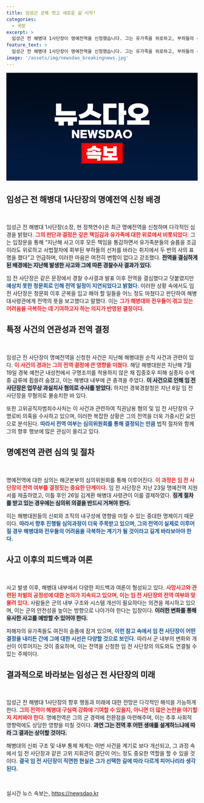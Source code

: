 ```yaml
---
title: 임성근 군복 벗고 새로운 삶 시작!
categories:
  - 국방
excerpt: >
  임성근 전 해병대 1사단장이 명예전역을 신청했습니다. 그는 유가족을 위로하고, 부하들의 선처를 바라는 마음에서 결심을 전했으며, 사건과 관련된 청문회 이후 군복을 벗기로 결정했습니다. 앞으로의 심의위원회에서 그의 전역 여부가 결정됩니다.
feature_text: >
  임성근 전 해병대 1사단장이 명예전역을 신청했습니다. 그는 유가족을 위로하고, 부하들의 선처를 바라는 마음에서 결심을 전했으며, 사건과 관련된 청문회 이후 군복을 벗기로 결정했습니다. 앞으로의 심의위원회에서 그의 전역 여부가 결정됩니다.
image: '/assets/img/newsdao_breakingnews.jpg'
---
```


<p><img src="/assets/img/newsdao_breakingnews.jpg" alt="cryptoinkorea 속보" /></p>

<h2 data-ke-size="size26">임성근 전 해병대 1사단장의 명예전역 신청 배경</h2>

<p data-ke-size="size16">&nbsp;</p>

<p>임성근 전 해병대 1사단장(소장, 현 정책연수)은 최근 명예전역을 신청하며 다각적인 심경을 밝혔다. <b><span style="color: #ee2323;">그의 판단과 결정은 깊은 책임감과 유가족에 대한 위로에서 비롯되었다.</span></b> 그는 입장문을 통해 “지난해 사고 이후 모든 책임을 통감하면서 유가족분들의 슬픔을 조금이라도 위로하고 사법절차에 회부된 부하들의 선처를 바라는 취지에서 두 번의 사의 표명을 했다”고 언급하며, 이러한 마음은 여전히 변함이 없다고 강조했다. <b><span style="background-color: #21538527;">전역을 결심하게 된 배경에는 지난해 발생한 사고와 그에 따른 경찰수사 결과가 있다.</span></b> </p>

<p>임 전 사단장은 같은 문장에서 경찰 수사결과 발표 이후 전역을 결심했다고 덧붙였지만 <b><span style="color: #1a5490;">예상치 못한 청문회로 인해 전역 일정이 지연되었다고 밝혔다.</span></b> 이러한 상황 속에서도 임 전 사단장은 청문회 이후 군복을 입고 해야 할 일들을 어느 정도 마쳤다고 판단하여 해병대사령관에게 전역의 뜻을 보고했다고 말했다. 이는 <b><span style="color: #ee2323;">그가 해병대와 전우들이 겪고 있는 어려움을 극복하는 데 기여하고자 하는 의지가 반영된 결정이다.</span></b></p>

<h2 data-ke-size="size26">특정 사건의 연관성과 전역 결정</h2>

<p data-ke-size="size16">&nbsp;</p>

<p>임성근 전 사단장이 명예전역을 신청한 사건은 지난해 해병대원 순직 사건과 관련이 있다. <b><span style="color: #ee2323;">이 사건의 경과는 그의 전역 결정에 큰 영향을 미쳤다.</span></b> 해당 해병대원은 지난해 7월 19일 경북 예천군 내성천에서 구명조끼를 착용하지 않은 채 집중호우 피해 실종자 수색 중 급류에 휩쓸려 숨졌고, 이는 해병대 내부에 큰 충격을 주었다. <b><span style="background-color: #21538527;">이 사건으로 인해 임 전 사단장은 업무상 과실치사 혐의로 수사를 받았다.</span></b> 하지만 경북경찰청은 지난 8일 임 전 사단장을 무혐의로 불송치한 바 있다.</p>

<p>또한 고위공직자범죄수사처는 이 사건과 관련하여 직권남용 혐의 및 임 전 사단장의 구명로비 의혹을 수사하고 있으며, 이러한 복잡한 상황은 그의 전역을 더욱 가중시킨 요인으로 분석된다. <b><span style="color: #1a5490;">따라서 전역 여부는 심의위원회를 통해 결정되는 만큼</span></b> 법적 절차와 함께 그의 향후 행보에 많은 관심이 쏠리고 있다.</p>

<h2 data-ke-size="size26">명예전역 관련 심의 및 절차</h2>

<p data-ke-size="size16">&nbsp;</p>

<p>명예전역에 대한 심의는 해군본부의 심의위원회를 통해 이루어진다. <b><span style="color: #ee2323;">이 과정은 임 전 사단장의 전역 여부를 결정짓는 중요한 단계이다.</span></b> 임 전 사단장은 지난 23일 명예전역 지원서를 제출하였고, 이틀 후인 26일 김계환 해병대 사령관이 이를 결제하였다. <b><span style="background-color: #21538527;">징계 절차를 받고 있는 경우에는 심의위 의결을 반드시 거쳐야 한다.</span></b> </p>

<p>이는 해병대원들의 신뢰와 조직의 내구성에 영향을 미칠 수 있는 중대한 명제이기 때문이다. <b><span style="color: #1a5490;">따라서 향후 진행될 심의과정이 더욱 주목받고 있으며, 그의 전역이 실제로 이루어질 경우 해병대와 전우들의 어려움을 극복하는 계기가 될 것이라고 길게 바라보아야 한다.</span></b></p>

<h2 data-ke-size="size26">사고 이후의 피드백과 여론</h2>

<p data-ke-size="size16">&nbsp;</p>

<p>사고 발생 이후, 해병대 내부에서 다양한 피드백과 여론이 형성되고 있다. <b><span style="color: #ee2323;">사망사고와 관련된 처벌의 공정성에 대한 논의가 지속되고 있으며, 이는 임 전 사단장의 전역 여부와 맞물려 있다.</span></b> 사람들은 군의 내부 구조와 시스템 개선이 필요하다는 의견을 제시하고 있으며, 이는 군의 안전성을 높이는 방향으로 나아가야 한다는 입장이다. <b><span style="background-color: #21538527;">이러한 변화를 통해 유사한 사고를 예방할 수 있어야 한다.</span></b></p>

<p>피해자의 유가족들도 여전히 슬픔에 잠겨 있으며, <b><span style="color: #1a5490;">이런 참고 속에서 임 전 사단장이 어떤 결정을 내리든 간에 그에 대한 시선은 다양할 것으로 보인다.</span></b> 따라서 군 내부의 변화와 개선이 이루어지는 것이 중요하며, 이는 전역을 신청한 임 전 사단장의 의도와도 연결될 수 있는 주제이다.</p>

<h2 data-ke-size="size26">결과적으로 바라보는 임성근 전 사단장의 미래</h2>

<p data-ke-size="size16">&nbsp;</p>

<p>임성근 전 해병대 1사단장의 향후 행동과 미래에 대한 전망은 다각적인 해석을 가능하게 한다. <b><span style="color: #ee2323;">그의 전역이 해병대 구심력 강화에 기여할 수 있을지, 아니면 더 많은 논란을 야기할지 지켜봐야 한다.</span></b> 명예전역은 그의 군 경력에 전환점을 마련해주며, 이는 추후 사회적 영향력에도 상당한 영향을 미칠 것이다. <b><span style="background-color: #21538527;">과연 그는 전역 후 어떤 생애를 설계하느냐에 따라 그 결과는 상이할 것이다.</span></b></p>

<p>해병대의 신뢰 구조 및 내부 통제 체계는 이번 사건을 계기로 보다 개선되고, 그 과정 속에서 임 전 사단장과 같은 고위 지휘관의 결단이 어느 정도 중요한 역할을 할 수 있을 것이다. <b><span style="color: #1a5490;">결국 임 전 사단장이 직면한 현실은 그가 선택한 길에 따라 다르게 피어나리라 생각된다.</span></b> </p>

<p data-ke-size="size16">&nbsp;</p>
실시간 뉴스 속보는, <a href="https://newsdao.kr" rel="dofollow">https://newsdao.kr</a>


